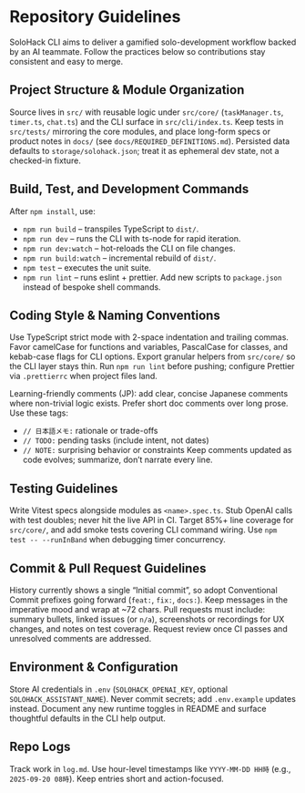 # Repository Guidelines
SoloHack CLI aims to deliver a gamified solo-development workflow backed by an AI teammate. Follow the practices below so contributions stay consistent and easy to merge.

## Project Structure & Module Organization
Source lives in `src/` with reusable logic under `src/core/` (`taskManager.ts`, `timer.ts`, `chat.ts`) and the CLI surface in `src/cli/index.ts`. Keep tests in `src/tests/` mirroring the core modules, and place long-form specs or product notes in `docs/` (see `docs/REQUIRED_DEFINITIONS.md`). Persisted data defaults to `storage/solohack.json`; treat it as ephemeral dev state, not a checked-in fixture.

## Build, Test, and Development Commands
After `npm install`, use:
- `npm run build` – transpiles TypeScript to `dist/`.
- `npm run dev` – runs the CLI with ts-node for rapid iteration.
- `npm run dev:watch` – hot-reloads the CLI on file changes.
- `npm run build:watch` – incremental rebuild of `dist/`.
- `npm test` – executes the unit suite.
- `npm run lint` – runs eslint + prettier.
Add new scripts to `package.json` instead of bespoke shell commands.

## Coding Style & Naming Conventions
Use TypeScript strict mode with 2-space indentation and trailing commas. Favor camelCase for functions and variables, PascalCase for classes, and kebab-case flags for CLI options. Export granular helpers from `src/core/` so the CLI layer stays thin. Run `npm run lint` before pushing; configure Prettier via `.prettierrc` when project files land.

Learning-friendly comments (JP): add clear, concise Japanese comments where non-trivial logic exists. Prefer short doc comments over long prose. Use these tags:
- `// 日本語メモ:` rationale or trade-offs
- `// TODO:` pending tasks (include intent, not dates)
- `// NOTE:` surprising behavior or constraints
Keep comments updated as code evolves; summarize, don’t narrate every line.

## Testing Guidelines
Write Vitest specs alongside modules as `<name>.spec.ts`. Stub OpenAI calls with test doubles; never hit the live API in CI. Target 85%+ line coverage for `src/core/`, and add smoke tests covering CLI command wiring. Use `npm test -- --runInBand` when debugging timer concurrency.

## Commit & Pull Request Guidelines
History currently shows a single “Initial commit”, so adopt Conventional Commit prefixes going forward (`feat:`, `fix:`, `docs:`). Keep messages in the imperative mood and wrap at ~72 chars. Pull requests must include: summary bullets, linked issues (or `n/a`), screenshots or recordings for UX changes, and notes on test coverage. Request review once CI passes and unresolved comments are addressed.

## Environment & Configuration
Store AI credentials in `.env` (`SOLOHACK_OPENAI_KEY`, optional `SOLOHACK_ASSISTANT_NAME`). Never commit secrets; add `.env.example` updates instead. Document any new runtime toggles in README and surface thoughtful defaults in the CLI help output.

## Repo Logs
Track work in `log.md`. Use hour-level timestamps like `YYYY-MM-DD HH時` (e.g., `2025-09-20 08時`). Keep entries short and action-focused.
